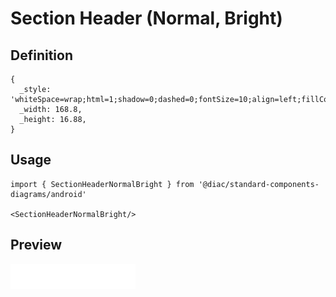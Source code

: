 # Section Header (Normal, Bright)

## Definition

```
{
  _style: 'whiteSpace=wrap;html=1;shadow=0;dashed=0;fontSize=10;align=left;fillColor=#FFFFFF;strokeColor=#FFFFFF;fontColor=#4D4D4D;',
  _width: 168.8,
  _height: 16.88,
}
```

## Usage

```
import { SectionHeaderNormalBright } from '@diac/standard-components-diagrams/android'

<SectionHeaderNormalBright/>
```

## Preview

<img src="./section-header-normal-bright.png" width="200"/>
